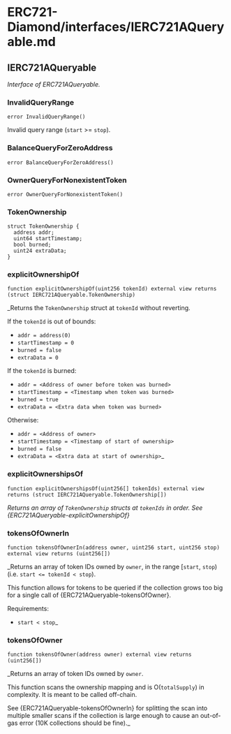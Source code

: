 # ERC721-Diamond/interfaces/IERC721AQueryable.md

## IERC721AQueryable

_Interface of ERC721AQueryable._

### InvalidQueryRange

```solidity
error InvalidQueryRange()
```

Invalid query range (`start` >= `stop`).

### BalanceQueryForZeroAddress

```solidity
error BalanceQueryForZeroAddress()
```

### OwnerQueryForNonexistentToken

```solidity
error OwnerQueryForNonexistentToken()
```

### TokenOwnership

```solidity
struct TokenOwnership {
  address addr;
  uint64 startTimestamp;
  bool burned;
  uint24 extraData;
}
```

### explicitOwnershipOf

```solidity
function explicitOwnershipOf(uint256 tokenId) external view returns (struct IERC721AQueryable.TokenOwnership)
```

\_Returns the `TokenOwnership` struct at `tokenId` without reverting.

If the `tokenId` is out of bounds:

- `addr = address(0)`
- `startTimestamp = 0`
- `burned = false`
- `extraData = 0`

If the `tokenId` is burned:

- `addr = <Address of owner before token was burned>`
- `startTimestamp = <Timestamp when token was burned>`
- `burned = true`
- `extraData = <Extra data when token was burned>`

Otherwise:

- `addr = <Address of owner>`
- `startTimestamp = <Timestamp of start of ownership>`
- `burned = false`
- `extraData = <Extra data at start of ownership>`\_

### explicitOwnershipsOf

```solidity
function explicitOwnershipsOf(uint256[] tokenIds) external view returns (struct IERC721AQueryable.TokenOwnership[])
```

_Returns an array of `TokenOwnership` structs at `tokenIds` in order. See {ERC721AQueryable-explicitOwnershipOf}_

### tokensOfOwnerIn

```solidity
function tokensOfOwnerIn(address owner, uint256 start, uint256 stop) external view returns (uint256[])
```

\_Returns an array of token IDs owned by `owner`, in the range [`start`, `stop`) (i.e. `start <= tokenId < stop`).

This function allows for tokens to be queried if the collection grows too big for a single call of
{ERC721AQueryable-tokensOfOwner}.

Requirements:

- `start < stop`\_

### tokensOfOwner

```solidity
function tokensOfOwner(address owner) external view returns (uint256[])
```

\_Returns an array of token IDs owned by `owner`.

This function scans the ownership mapping and is O(`totalSupply`) in complexity. It is meant to be called off-chain.

See {ERC721AQueryable-tokensOfOwnerIn} for splitting the scan into multiple smaller scans if the collection is large
enough to cause an out-of-gas error (10K collections should be fine).\_
